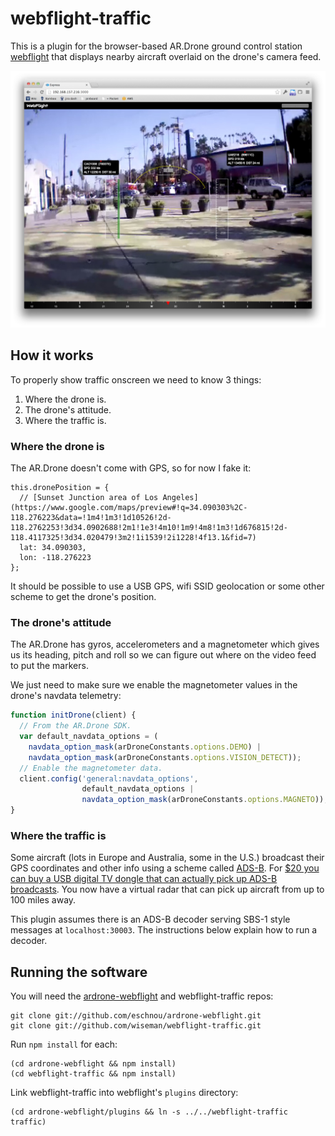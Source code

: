 # webflight-traffic

This is a plugin for the browser-based AR.Drone ground control station
[webflight](http://eschnou.github.io/ardrone-webflight/) that displays
nearby aircraft overlaid on the drone's camera feed.

![Screenshot](traffic-screenshot.jpg "Screenshot")


## How it works

To properly show traffic onscreen we need to know 3 things:

1. Where the drone is.
2. The drone's attitude.
3. Where the traffic is.


### Where the drone is

The AR.Drone doesn't come with GPS, so for now I fake it:

```
this.dronePosition = {
  // [Sunset Junction area of Los Angeles](https://www.google.com/maps/preview#!q=34.090303%2C-118.276223&data=!1m4!1m3!1d10526!2d-118.2762253!3d34.0902688!2m1!1e3!4m10!1m9!4m8!1m3!1d676815!2d-118.4117325!3d34.020479!3m2!1i1539!2i1228!4f13.1&fid=7)
  lat: 34.090303,
  lon: -118.276223
};
```

It should be possible to use a USB GPS, wifi SSID geolocation or some
other scheme to get the drone's position.


### The drone's attitude

The AR.Drone has gyros, accelerometers and a magnetometer which gives
us its heading, pitch and roll so we can figure out where on the video
feed to put the markers.

We just need to make sure we enable the magnetometer values in the
drone's navdata telemetry:

```javascript
function initDrone(client) {
  // From the AR.Drone SDK.
  var default_navdata_options = (
    navdata_option_mask(arDroneConstants.options.DEMO) |
    navdata_option_mask(arDroneConstants.options.VISION_DETECT));
  // Enable the magnetometer data.
  client.config('general:navdata_options',
                default_navdata_options |
                navdata_option_mask(arDroneConstants.options.MAGNETO));
}
```


### Where the traffic is

Some aircraft (lots in Europe and Australia, some in the U.S.)
broadcast their GPS coordinates and other info using a scheme called
[ADS-B](http://en.wikipedia.org/wiki/Automatic_dependent_surveillance-broadcast).
For [$20 you can buy a USB digital TV dongle that can actually pick up
ADS-B
broadcasts](http://www.irrational.net/2012/08/06/tracking-planes-for-20-or-less/).
You now have a virtual radar that can pick up aircraft from up to 100
miles away.

This plugin assumes there is an ADS-B decoder serving SBS-1 style
messages at `localhost:30003`. The instructions below explain how to
run a decoder.


## Running the software

You will need the
[ardrone-webflight](https://github.com/eschnou/ardrone-webflight) and
webflight-traffic repos:

```
git clone git://github.com/eschnou/ardrone-webflight.git
git clone git://github.com/wiseman/webflight-traffic.git
```

Run `npm install` for each:

```
(cd ardrone-webflight && npm install)
(cd webflight-traffic && npm install)
```

Link webflight-traffic into webflight's `plugins` directory:

```
(cd ardrone-webflight/plugins && ln -s ../../webflight-traffic traffic)
```

